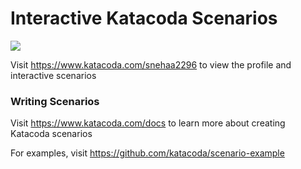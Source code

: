 # Interactive Katacoda Scenarios

[![](http://shields.katacoda.com/katacoda/snehaa2296/count.svg)](https://www.katacoda.com/snehaa2296 "Get your profile on Katacoda.com")

Visit https://www.katacoda.com/snehaa2296 to view the profile and interactive scenarios

### Writing Scenarios
Visit https://www.katacoda.com/docs to learn more about creating Katacoda scenarios

For examples, visit https://github.com/katacoda/scenario-example
